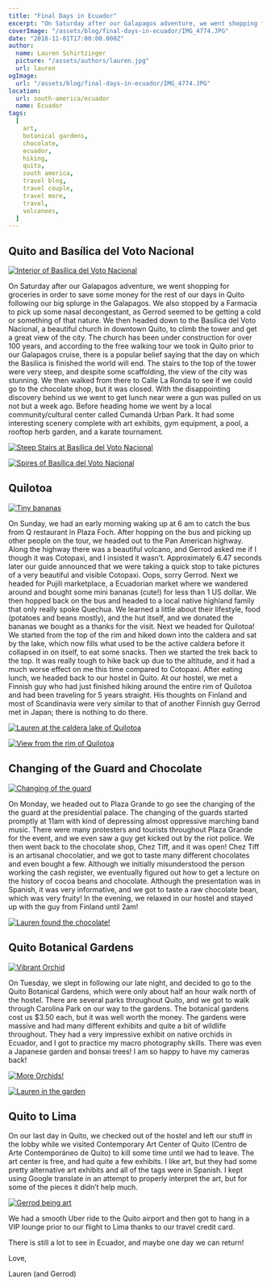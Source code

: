 ```yaml
---
title: "Final Days in Ecuador"
excerpt: "On Saturday after our Galapagos adventure, we went shopping for groceries in order to save some money for the rest of our days in Quito following our big splurge in the Galapagos..."
coverImage: "/assets/blog/final-days-in-ecuador/IMG_4774.JPG"
date: "2018-11-01T17:00:00.000Z"
author:
  name: Lauren Schirtzinger
  picture: "/assets/authors/lauren.jpg"
  url: lauren
ogImage:
  url: "/assets/blog/final-days-in-ecuador/IMG_4774.JPG"
location:
  url: south-america/ecuador
  name: Ecuador
tags:
  [
    art,
    botanical gardens,
    chocolate,
    ecuador,
    hiking,
    quito,
    south america,
    travel blog,
    travel couple,
    travel more,
    travel,
    volcanoes,
  ]
---
```


## Quito and Basílica del Voto Nacional

[![Interior of Basílica del Voto Nacional](/assets/blog/final-days-in-ecuador/IMG_4688.JPG "Interior of Basílica del Voto Nacional")](/assets/blog/final-days-in-ecuador/IMG_4688.JPG)

On Saturday after our Galapagos adventure, we went shopping for groceries in order to save some money for the rest of our days in Quito following our big splurge in the Galapagos. We also stopped by a Farmacia to pick up some nasal decongestant, as Gerrod seemed to be getting a cold or something of that nature. We then headed down to the Basílica del Voto Nacional, a beautiful church in downtown Quito, to climb the tower and get a great view of the city. The church has been under construction for over 100 years, and according to the free walking tour we took in Quito prior to our Galapagos cruise, there is a popular belief saying that the day on which the Basilica is finished the world will end. The stairs to the top of the tower were very steep, and despite some scaffolding, the view of the city was stunning. We then walked from there to Calle La Ronda to see if we could go to the chocolate shop, but it was closed. With the disappointing discovery behind us we went to get lunch near were a gun was pulled on us not but a week ago. Before heading home we went by a local community/cultural center called Cumandá Urban Park. It had some interesting scenery complete with art exhibits, gym equipment, a pool, a rooftop herb garden, and a karate tournament.

[![Steep Stairs at Basílica del Voto Nacional](/assets/blog/final-days-in-ecuador/20181020_131150.jpg "Steep Stairs at Basílica del Voto Nacional")](/assets/blog/final-days-in-ecuador/20181020_131150.jpg)

[![Spires of Basílica del Voto Nacional](/assets/blog/final-days-in-ecuador/IMG_4709.JPG "Spires of Basílica del Voto Nacional")](/assets/blog/final-days-in-ecuador/IMG_4709.JPG)

## Quilotoa

[![Tiny bananas](/assets/blog/final-days-in-ecuador/20181021_091445.jpg "Tiny bananas")](/assets/blog/final-days-in-ecuador/20181021_091445.jpg)

On Sunday, we had an early morning waking up at 6 am to catch the bus from Q restaurant in Plaza Foch. After hopping on the bus and picking up other people on the tour, we headed out to the Pan American highway. Along the highway there was a beautiful volcano, and Gerrod asked me if I though it was Cotopaxi, and I insisted it wasn’t. Approximately 6.47 seconds later our guide announced that we were taking a quick stop to take pictures of a very beautiful and visible Cotopaxi. Oops, sorry Gerrod. Next we headed for Pujili marketplace, a Ecuadorian market where we wandered around and bought some mini bananas (cute!) for less than 1 US dollar. We then hopped back on the bus and headed to a local native highland family that only really spoke Quechua. We learned a little about their lifestyle, food (potatoes and beans mostly), and the hut itself, and we donated the bananas we bought as a thanks for the visit. Next we headed for Quilotoa! We started from the top of the rim and hiked down into the caldera and sat by the lake, which now fills what used to be the active caldera before it collapsed in on itself, to eat some snacks. Then we started the trek back to the top. It was really tough to hike back up due to the altitude, and it had a much worse effect on me this time compared to Cotopaxi. After eating lunch, we headed back to our hostel in Quito. At our hostel, we met a Finnish guy who had just finished hiking around the entire rim of Quilotoa and had been traveling for 5 years straight. His thoughts on Finland and most of Scandinavia were very similar to that of another Finnish guy Gerrod met in Japan; there is nothing to do there.

[![Lauren at the caldera lake of Quilotoa](/assets/blog/final-days-in-ecuador/IMG_4749.JPG "Lauren at the caldera lake of Quilotoa")](/assets/blog/final-days-in-ecuador/IMG_4749.JPG)

[![View from the rim of Quilotoa](/assets/blog/final-days-in-ecuador/IMG_4774.JPG "View from the rim of Quilotoa")](/assets/blog/final-days-in-ecuador/IMG_4774.JPG)

## Changing of the Guard and Chocolate

[![Changing of the guard](/assets/blog/final-days-in-ecuador/IMG_4795.JPG "Changing of the guard")](/assets/blog/final-days-in-ecuador/IMG_4795.JPG)

On Monday, we headed out to Plaza Grande to go see the changing of the the guard at the presidential palace. The changing of the guards started promptly at 11am with kind of depressing almost oppressive marching band music. There were many protesters and tourists throughout Plaza Grande for the event, and we even saw a guy get kicked out by the riot police. We then went back to the chocolate shop, Chez Tiff, and it was open! Chez Tiff is an artisanal chocolatier, and we got to taste many different chocolates and even bought a few. Although we initially misunderstood the person working the cash register, we eventually figured out how to get a lecture on the history of cocoa beans and chocolate. Although the presentation was in Spanish, it was very informative, and we got to taste a raw chocolate bean, which was very fruity! In the evening, we relaxed in our hostel and stayed up with the guy from Finland until 2am!

[![Lauren found the chocolate!](/assets/blog/final-days-in-ecuador/IMG_20181022_115526.jpg "Lauren found the chocolate!")](/assets/blog/final-days-in-ecuador/IMG_20181022_115526.jpg)

## Quito Botanical Gardens

[![Vibrant Orchid](/assets/blog/final-days-in-ecuador/IMG_4873.JPG "Vibrant Orchid")](/assets/blog/final-days-in-ecuador/IMG_4873.JPG)

On Tuesday, we slept in following our late night, and decided to go to the Quito Botanical Gardens, which were only about half an hour walk north of the hostel. There are several parks throughout Quito, and we got to walk through Carolina Park on our way to the gardens. The botanical gardens cost us $3.50 each, but it was well worth the money. The gardens were massive and had many different exhibits and quite a bit of wildlife throughout. They had a very impressive exhibit on native orchids in Ecuador, and I got to practice my macro photography skills. There was even a Japanese garden and bonsai trees! I am so happy to have my cameras back!

[![More Orchids!](/assets/blog/final-days-in-ecuador/IMG_4940.JPG "More Orchids!")](/assets/blog/final-days-in-ecuador/IMG_4940.JPG)

[![Lauren in the garden](/assets/blog/final-days-in-ecuador/IMG_20181023_113043.jpg "Lauren in the garden")](/assets/blog/final-days-in-ecuador/IMG_20181023_113043.jpg)

## Quito to Lima

On our last day in Quito, we checked out of the hostel and left our stuff in the lobby while we visited Contemporary Art Center of Quito (Centro de Arte Contemporáneo de Quito) to kill some time until we had to leave. The art center is free, and had quite a few exhibits. I like art, but they had some pretty alternative art exhibits and all of the tags were in Spanish. I kept using Google translate in an attempt to properly interpret the art, but for some of the pieces it didn’t help much.

[![Gerrod being art](/assets/blog/final-days-in-ecuador/20181024_123047.jpg "Gerrod being art")](/assets/blog/final-days-in-ecuador/20181024_123047.jpg)

We had a smooth Uber ride to the Quito airport and then got to hang in a VIP lounge prior to our flight to Lima thanks to our travel credit card.

There is still a lot to see in Ecuador, and maybe one day we can return!

Love,

Lauren (and Gerrod)
